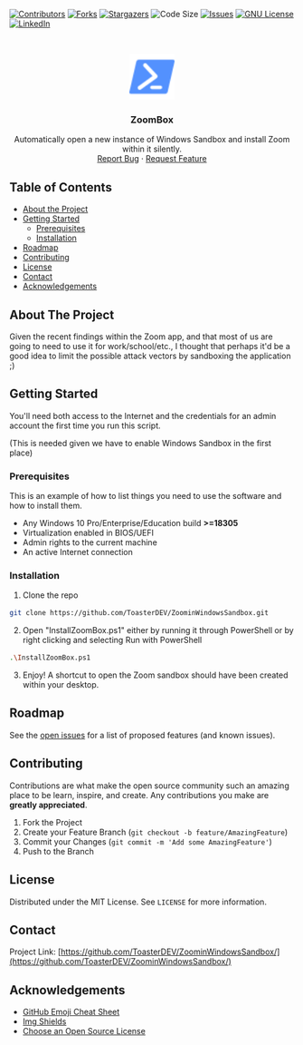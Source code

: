 <!-- PROJECT SHIELDS -->
<!--
*** I'm using markdown "reference style" links for readability.
*** Reference links are enclosed in brackets [ ] instead of parentheses ( ).
*** See the bottom of this document for the declaration of the reference variables
*** for contributors-url, forks-url, etc. This is an optional, concise syntax you may use.
*** https://www.markdownguide.org/basic-syntax/#reference-style-links
-->
[![Contributors][contributors-shield]][contributors-url]
[![Forks][forks-shield]][forks-url]
[![Stargazers][stars-shield]][stars-url]
 ![Code Size][codesize-shield]
[![Issues][issues-shield]][issues-url]
[![GNU License][license-shield]][license-url]
[![LinkedIn][linkedin-shield]][linkedin-url]



<!-- PROJECT LOGO -->
<br />
<p align="center">
  <a href="https://github.com/ToasterDEV/ZoominWindowsSandbox/">
    <img src="images/powershell.svg" alt="Logo" width="80" height="80">
  </a>

  <h3 align="center">ZoomBox</h3>

  <p align="center">
    Automatically open a new instance of Windows Sandbox and install Zoom within it silently.
    <br />
    <a href="https://github.com/ToasterDEV/ZoominWindowsSandbox/issues">Report Bug</a>
    ·
    <a href="https://github.com/ToasterDEV/ZoominWindowsSandbox/issues">Request Feature</a>
  </p>
</p>



<!-- TABLE OF CONTENTS -->
## Table of Contents

* [About the Project](#about-the-project)
* [Getting Started](#getting-started)
  * [Prerequisites](#prerequisites)
  * [Installation](#installation)
* [Roadmap](#roadmap)
* [Contributing](#contributing)
* [License](#license)
* [Contact](#contact)
* [Acknowledgements](#acknowledgements)



<!-- ABOUT THE PROJECT -->
## About The Project

Given the recent findings within the Zoom app, and that most of us are going to need to use it for work/school/etc., I thought that perhaps it'd be a good idea to limit the possible attack vectors by sandboxing the application ;)



<!-- GETTING STARTED -->
## Getting Started
You'll need both access to the Internet and the credentials for an admin account the first time you run this script.

(This is needed given we have to enable Windows Sandbox in the first place)

### Prerequisites

This is an example of how to list things you need to use the software and how to install them.
* Any Windows 10 Pro/Enterprise/Education build **>=18305**
* Virtualization enabled in BIOS/UEFI
* Admin rights to the current machine
* An active Internet connection

### Installation

1. Clone the repo
```sh
git clone https://github.com/ToasterDEV/ZoominWindowsSandbox.git
```
2. Open "InstallZoomBox.ps1"  either by running it through PowerShell or by right clicking and selecting Run with PowerShell
```sh
.\InstallZoomBox.ps1
```
3. Enjoy! A shortcut to open the Zoom sandbox should have been created within your desktop.

## Roadmap

See the [open issues](https://github.com/ToasterDEV/ZoominWindowsSandbox/issues) for a list of proposed features (and known issues).



<!-- CONTRIBUTING -->
## Contributing

Contributions are what make the open source community such an amazing place to be learn, inspire, and create. Any contributions you make are **greatly appreciated**.

1. Fork the Project
2. Create your Feature Branch (`git checkout -b feature/AmazingFeature`)
3. Commit your Changes (`git commit -m 'Add some AmazingFeature'`)
4. Push to the Branch
<!-- LICENSE -->
## License

Distributed under the MIT License. See `LICENSE` for more information.



<!-- CONTACT -->
## Contact


Project Link: [https://github.com/ToasterDEV/ZoominWindowsSandbox/](https://github.com/ToasterDEV/ZoominWindowsSandbox/)



<!-- ACKNOWLEDGEMENTS -->
## Acknowledgements
* [GitHub Emoji Cheat Sheet](https://www.webpagefx.com/tools/emoji-cheat-sheet)
* [Img Shields](https://shields.io)
* [Choose an Open Source License](https://choosealicense.com)




<!-- MARKDOWN LINKS & IMAGES -->
<!-- https://www.markdownguide.org/basic-syntax/#reference-style-links -->
[contributors-shield]: https://img.shields.io/github/contributors/ToasterDEV/ZoominWindowsSandbox?style=for-the-badge
[contributors-url]: https://github.com/ToasterDEV/ZoominWindowsSandbox/graphs/contributors
[forks-shield]: https://img.shields.io/github/forks/ToasterDEV/ZoominWindowsSandbox?style=for-the-badge&logo=microsoft
[forks-url]: https://github.com/ToasterDEV/ZoominWindowsSandbox/Best-README-Template/network/members
[stars-shield]: https://img.shields.io/github/stars/ToasterDEV/ZoominWindowsSandbox?style=for-the-badge&logo=microsoft
[stars-url]: https://github.com/ToasterDEV/ZoominWindowsSandbox/stargazers
[issues-shield]: https://img.shields.io/github/issues/ToasterDEV/ZoominWindowsSandbox?style=for-the-badge&logo=microsoft
[issues-url]: https://github.com/ToasterDEV/ZoominWindowsSandbox/issues
[license-shield]: https://img.shields.io/github/license/ToasterDEV/ZoominWindowsSandbox?style=for-the-badge&logo=microsoft
[license-url]: https://github.com/ToasterDEV/ZoominWindowsSandbox/Best-README-Template/blob/master/LICENSE.txt
[linkedin-shield]: https://img.shields.io/badge/-LinkedIn-black.svg?style=style=for-the-badge&logo=linkedin&colorB=555
[linkedin-url]: https://www.linkedin.com/in/arturo-j-alejandro-mor%C3%A1n-rouzaud-bb4699165/
[codesize-shield]: https://img.shields.io/github/languages/code-size/ToasterDEV/ZoominWindowsSandbox?style=for-the-badge